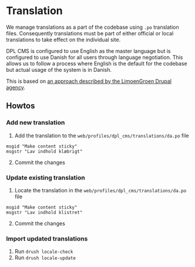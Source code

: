 # Translation

We manage translations as a part of the codebase using `.po` translation files.
Consequently translations must be part of either official or local translations
to take effect on the individual site.

DPL CMS is configured to use English as the master language but is configured
to use Danish for all users through language negotiation. This allows us to
follow a process where English is the default for the codebase but actual usage
of the system is in Danish.

This is based on [an approach described by the LimoenGroen Drupal agency](https://medium.com/limoengroen/how-to-deploy-drupal-interface-translations-5653294c4af6).


## Howtos

### Add new translation

1. Add the translation to the `web/profiles/dpl_cms/translations/da.po` file

```po
msgid "Make content sticky"
msgstr "Lav indhold klæbrigt"
```

2. Commit the changes

### Update existing translation

1. Locate the translation in the `web/profiles/dpl_cms/translations/da.po` file

```po
msgid "Make content sticky"
msgstr "Lav indhold klistret"
```

2. Commit the changes

### Import updated translations

1. Run `drush locale-check`
2. Run `drush locale-update`
